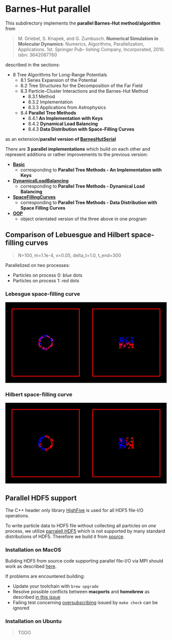 # Barnes-Hut parallel

This subdirectory implements the **parallel Barnes-Hut method/algorithm** from 

> M. Griebel, S. Knapek, and G. Zumbusch. **Numerical Simulation in Molecular Dynamics**: Numerics, Algorithms, Parallelization, Applications. 1st. Springer Pub- lishing Company, Incorporated, 2010. isbn: 3642087760

described in the sections:

* 8 Tree Algorithms for Long-Range Potentials 
	* 8.1 Series Expansion of the Potential 
	* 8.2 Tree Structures for the Decomposition of the Far Field 
	* 8.3 Particle-Cluster Interactions and the Barnes-Hut Method 
		* 8.3.1 Method 
		* 8.3.2 Implementation
		* 8.3.3 Applications from Astrophysics
	* 8.4 **Parallel Tree Methods**
		* 8.4.1 **An Implementation with Keys** 
		* 8.4.2 **Dynamical Load Balancing** 
		* 8.4.3 **Data Distribution with Space-Filling Curves**

as an extension/**parallel version of [BarnesHutSerial](../BarnesHutSerial/)**
	
There are **3 parallel implementations** which build on each other and represent additions or rather improvements to the previous version:

* **[Basic](Basic/)** 
	* corresponding to **Parallel Tree Methods - An Implementation with Keys**
* **[DynamicalLoadBalancing](DynamicalLoadBalancing/)** 
	* corresponding to **Parallel Tree Methods - Dynamical Load Balancing**
* **[SpaceFillingCurves](SpaceFillingCurves/)** 
	* corresponding to **Parallel Tree Methods - Data Distribution with Space Filling Curves**
* **[OOP](OOP/)**
	* object orientated version of the three above in one program 

## Comparison of Lebuesgue and Hilbert space-filling curves

> N=100, m=1.1e-4, v=0.05, delta\_t=1.0, t\_end=300

Parallelized on two processes:

* Particles on process 0: *blue* dots 
* Particles on process 1: *red* dots

### Lebesgue space-filling curve
![](DynamicalLoadBalancing/N100m1_1e-4v0_05.gif)

### Hilbert space-filling curve
![](SpaceFillingCurves/N100m1_1e-4v0_05.gif)

## Parallel HDF5 support

The C++ header only library [HighFive](https://github.com/BlueBrain/HighFive) is used for all HDF5 file-I/O operations.

To write particle data to HDF5 file without collecting all particles on *one* process, we utilize [parralell HDF5](https://support.hdfgroup.org/HDF5/PHDF5/) which is not supported by many standard distributions of HDF5. Therefore we build it from [source](https://www.hdfgroup.org/downloads/hdf5/source-code/).

### Installation on MacOS

Building HDF5 from source code supporting parallel file-I/O via MPI should work as described [here](https://gist.github.com/kentwait/280aa20e9d8f2c8737b2bec4a49b7c92).

If problems are encountered building:

* Update your toolchain with ```brew upgrade```
* Resolve possible conflicts between **macports** and **homebrew** as described [in this issue](https://github.com/pyenv/pyenv/issues/1267#issue-comment-box)
* Failing test concerning [oversubscribing](https://www.open-mpi.org/faq/?category=running#oversubscribing) issued by ```make check``` can be ignored 

### Installation on Ubuntu

> TODO





